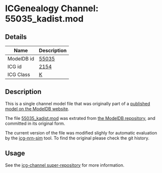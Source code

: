 # ICGenealogy Channel: 55035\_kadist.mod

## Details

Name | Description
---- | -----------
ModelDB id | [55035](http://senselab.med.yale.edu/ModelDB/ShowModel.cshtml?model=55035)
ICG id | [2154](http://icg.neurotheory.ox.ac.uk/channels/1/2154)
ICG Class | [K](http://icg.neurotheory.ox.ac.uk/channels/1)

## Description

This is a single channel model file that was originally part of a [published model on the ModelDB website](http://senselab.med.yale.edu/mModelDB/ShowModel.cshtml?model=55035).


The file [55035\_kadist.mod](55035_kadist.mod) was extrated from [the ModelDB repository](http://senselab.med.yale.edu/ModelDB/ShowModel.cshtml?model=55035), and committed in its original form.

The current version of the file was modified slighly for automatic evaluation by the [icg-nrn-sim](https://github.com/icgenealogy/icg-nrn-sim) tool. To find the original please check the git history.


## Usage

See the [icg-channel super-repository](https://github.com/icgenealogy/icg-channels) for more information.